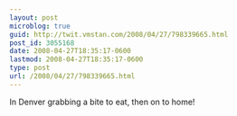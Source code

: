 ```yaml
---
layout: post
microblog: true
guid: http://twit.vmstan.com/2008/04/27/798339665.html
post_id: 3055168
date: 2008-04-27T18:35:17-0600
lastmod: 2008-04-27T18:35:17-0600
type: post
url: /2008/04/27/798339665.html
---
```

In Denver grabbing a bite to eat, then on to home!
